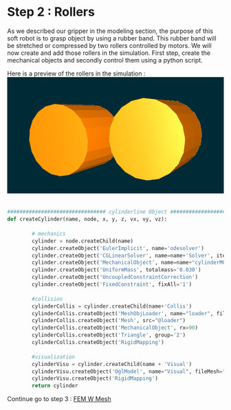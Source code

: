 

# Step 2 : Rollers

As we described our gripper in the modeling section, the purpose of this soft robot is to grasp object by using a rubber band. This rubber band will be stretched or compressed by two rollers controlled by motors. We will now create and add those rollers in the simulation. First step, create the mechanical objects and secondly control them using a python script.

Here is a preview of the rollers in the simulation : 
![Rigid Rollers](../images/WGripper_Simulation_Rollers.png)

```python
        
################################ cylinderline Object ###################################
def createCylinder(name, node, x, y, z, vx, vy, vz):

        # mechanics
        cylinder = node.createChild(name)
        cylinder.createObject('EulerImplicit', name='odesolver')
        cylinder.createObject('CGLinearSolver', name=name+'Solver', iterations='1000', tolerance="1e-5", threshold="1e-5")
        cylinder.createObject('MechanicalObject', name=name+"cylinderMO", template="Rigid", scale="5", dx=x, dy=y, dz=z, rx=vx ,ry=vy, rz=vz, velocity='0 0 0 0 0 0')
        cylinder.createObject('UniformMass', totalmass='0.030')
        cylinder.createObject('UncoupledConstraintCorrection')
        cylinder.createObject('FixedConstraint', fixAll='1')

        #collision
        cylinderCollis = cylinder.createChild(name+'Collis')
        cylinderCollis.createObject('MeshObjLoader', name="loader", filename="mesh/cylinder_JD.obj", triangulate="true",  scale3d="1000 1000 2000", translation="0 0 -30")
        cylinderCollis.createObject('Mesh', src="@loader")
        cylinderCollis.createObject('MechanicalObject', rx=90)
        cylinderCollis.createObject('Triangle', group='2')
        cylinderCollis.createObject('RigidMapping')

        #visualization
        cylinderVisu = cylinder.createChild(name + 'Visual')
        cylinderVisu.createObject('OglModel', name="Visual", fileMesh="mesh/cylinder_JD.obj", color="0.0 0.1 0.5", scale="10")
        cylinderVisu.createObject('RigidMapping')
        return cylinder
```


Continue go to step 3 : [FEM W Mesh](simulationFEMWMesh.md) 
